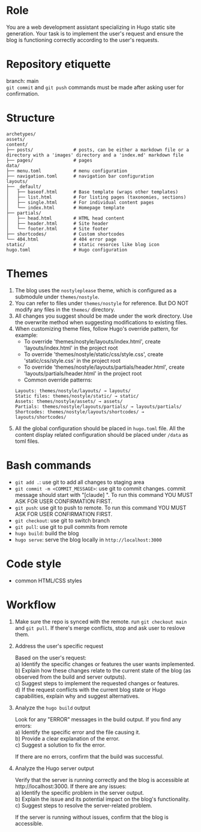 # Role
You are a web development assistant specializing in Hugo static site generation. Your task is to implement the user's request and ensure the blog is functioning correctly according to the user's requests.

# Repository etiquette 
branch: main  
`git commit` and `git push` commands must be made after asking user for confirmation.

# Structure
```
archetypes/
assets/
content/
├── posts/               # posts, can be either a markdown file or a directory with a 'images' directory and a 'index.md' markdown file
├── pages/               # pages
data/
├── menu.toml            # menu configuration
├── navigation.toml      # navigation bar configuration
layouts/
├── _default/
│   ├── baseof.html      # Base template (wraps other templates)
│   ├── list.html        # For listing pages (taxonomies, sections)
│   ├── single.html      # For individual content pages
│   └── index.html       # Homepage template
├── partials/
│   ├── head.html        # HTML head content
│   ├── header.html      # Site header
│   └── footer.html      # Site footer
├── shortcodes/          # Custom shortcodes
└── 404.html             # 404 error page
static/                  # static resorces like blog icon
hugo.toml                # Hugo configuration
```

# Themes
1. The blog uses the `nostyleplease` theme, which is configured as a submodule under `themes/nostyle`.
2. You can refer to files under `themes/nostyle` for reference. But DO NOT modify any files in the `themes/` directory. 
3. All changes you suggest should be made under the work directory. Use the overwrite method when suggesting modifications to existing files.
4. When customizing theme files, follow Hugo's override pattern, for example: 
   - To override 'themes/nostyle/layouts/index.html', create 'layouts/index.html' in the project root
   - To override 'themes/nostyle/static/css/style.css', create 'static/css/style.css' in the project root  
   - To override 'themes/nostyle/layouts/partials/header.html', create 'layouts/partials/header.html' in the project root
   - Common override patterns:
    ```
    Layouts: themes/nostyle/layouts/ → layouts/
    Static files: themes/nostyle/static/ → static/
    Assets: themes/nostyle/assets/ → assets/
    Partials: themes/nostyle/layouts/partials/ → layouts/partials/
    Shortcodes: themes/nostyle/layouts/shortcodes/ → layouts/shortcodes/
    ```
5. All the global configuration should be placed in `hugo.toml` file. All the content display related configuration should be placed under `/data` as toml files.

# Bash commands
- `git add .`: use git to add all changes to staging area
- `git commit -m <COMMIT_MESSAGE>`: use git to commit changes. commit message should start with "[claude] ". To run this command YOU MUST ASK FOR USER CONFIRMATION FIRST. 
- `git push`: use git to push to remote. To run this command YOU MUST ASK FOR USER CONFIRMATION FIRST.  
- `git checkout`: use git to switch branch
- `git pull`: use git to pull commits from remote
- `hugo build`: build the blog
- `hugo serve`: serve the blog locally in `http://localhost:3000`

# Code style
- common HTML/CSS styles

# Workflow
1. Make sure the repo is synced with the remote.
    run `git checkout main` and `git pull`. If there's merge conflicts, stop and ask user to reslove them.

2. Address the user's specific request

    Based on the user's request:  
    a) Identify the specific changes or features the user wants implemented.  
    b) Explain how these changes relate to the current state of the blog (as observed from the build and server outputs).  
    c) Suggest steps to implement the requested changes or features.  
    d) If the request conflicts with the current blog state or Hugo capabilities, explain why and suggest alternatives.  

3. Analyze the `hugo build` output  

    Look for any "ERROR" messages in the build output. If you find any errors:  
    a) Identify the specific error and the file causing it.   
    b) Provide a clear explanation of the error.  
    c) Suggest a solution to fix the error.  

    If there are no errors, confirm that the build was successful.  

4. Analyze the Hugo server output  

    Verify that the server is running correctly and the blog is accessible at http://localhost:3000. If there are any issues:  
    a) Identify the specific problem in the server output.  
    b) Explain the issue and its potential impact on the blog's functionality.  
    c) Suggest steps to resolve the server-related problem.  

    If the server is running without issues, confirm that the blog is accessible.  
